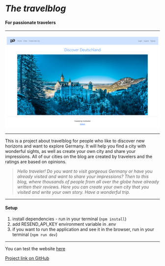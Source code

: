 # _The travelblog_


#### For passionate travelers

___


![](/public/images/travelblog.png)

___

This is a project about travelblog for people who like to discover new horizons and want to explore Germany. It will help you find a city with wonderful sights, as well as create your own city and share your impressions.
All of our cities on the blog are created by travelers and the ratings are based on opinions.


>_Hello traveler!
Do you want to visit gorgeous Germany or have you already visited and want to share your impressions?
Then to this blog, where thousands of people from all over the globe have already written their reviews.
Here you can create your own city that you visited and write your own story. 
Have a wonderful trip._

___

#### Setup
1. install dependencies - run in your terminal (`npm install`)
2. add RESEND_API_KEY environment variable in .env
3. if you want to run the application and see it in the browser, run in your terminal (`npm run dev`)

___


You can test the website [here](https://travelblog.adaptable.app)


[Project link on GitHub](https://github.com/HannaInIT/project2-the-travelblog)